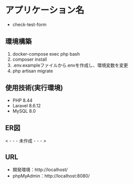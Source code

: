 # アプリケーション名
- check-test-form

## 環境構築
1. docker-compose exec php bash
2. composer install
3. .env.exampleファイルから.envを作成し、環境変数を変更
4. php artisan migrate
   
## 使用技術(実行環境)
- PHP 8.44
- Laravel 8.6.12
- MySQL 8.0

## ER図
< - - - 未作成 - - - >

## URL
- 開発環境：http://localhost/
- phpMyAdmin：http://localhost:8080/
